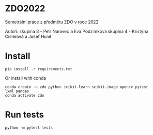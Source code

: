 # ZDO2022

Semetrální práce z předmětu [ZDO v roce 2022](https://nbviewer.jupyter.org/github/mjirik/ZDO/blob/master/ZDOsem2022.ipynb)

Autoři:
skupina 3 - Petr Narovec a Eva Podzimková
skupina 4 - Kristýna Císlerová a Josef Huml

# Install

```shell
pip install -r requirements.txt
```

Or install with conda
```shell
conda create -n zdo python scikit-learn scikit-image opencv pytest lxml pandas
conda activate zdo
```

# Run tests

```shell
python -m pytest tests
```
